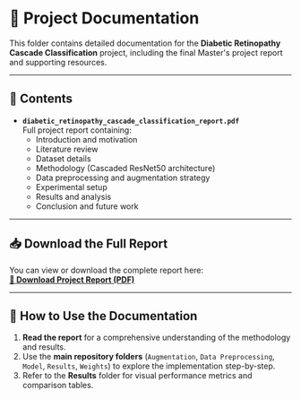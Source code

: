 # 📄 Project Documentation

This folder contains detailed documentation for the **Diabetic Retinopathy Cascade Classification** project, including the final Master's project report and supporting resources.

---

## 📌 Contents
- **`diabetic_retinopathy_cascade_classification_report.pdf`**  
  Full project report containing:
  - Introduction and motivation
  - Literature review
  - Dataset details
  - Methodology (Cascaded ResNet50 architecture)
  - Data preprocessing and augmentation strategy
  - Experimental setup
  - Results and analysis
  - Conclusion and future work

---

## 📥 Download the Full Report
You can view or download the complete report here:  
[**📄 Download Project Report (PDF)**](Diabetic_Retinopathy_Cascade_Classification.pdf)

---

## 🧾 How to Use the Documentation
1. **Read the report** for a comprehensive understanding of the methodology and results.
2. Use the **main repository folders** (`Augmentation`, `Data Preprocessing`, `Model`, `Results`, `Weights`) to explore the implementation step-by-step.
3. Refer to the **Results** folder for visual performance metrics and comparison tables.



